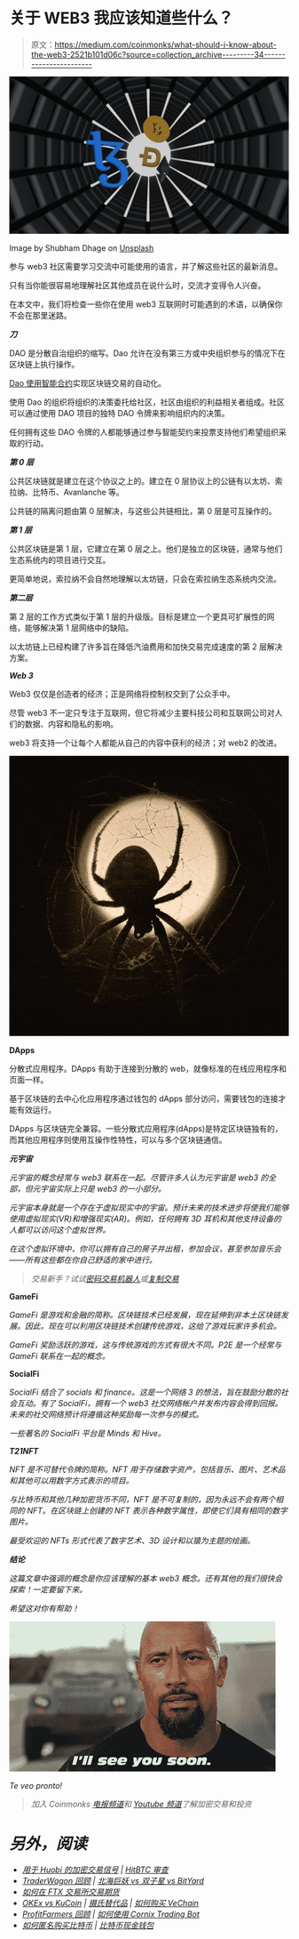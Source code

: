 # 关于 WEB3 我应该知道些什么？

> 原文：<https://medium.com/coinmonks/what-should-i-know-about-the-web3-2521b101d06c?source=collection_archive---------34----------------------->

![](img/22b71f6ee0cb8207b4e4ae50bd1f033e.png)

Image by Shubham Dhage on [Unsplash](http://unsplash.com)

参与 web3 社区需要学习交流中可能使用的语言，并了解这些社区的最新消息。

只有当你能很容易地理解社区其他成员在说什么时，交流才变得令人兴奋。

在本文中，我们将检查一些你在使用 web3 互联网时可能遇到的术语，以确保你不会在那里迷路。

***刀***

DAO 是分散自治组织的缩写。Dao 允许在没有第三方或中央组织参与的情况下在区块链上执行操作。

[Dao 使用智能合约](/coinmonks/smart-contracts-moving-towards-decentralization-8f1d079f6755)实现区块链交易的自动化。

使用 Dao 的组织将组织的决策委托给社区，社区由组织的利益相关者组成。社区可以通过使用 DAO 项目的独特 DAO 令牌来影响组织内的决策。

任何拥有这些 DAO 令牌的人都能够通过参与智能契约来投票支持他们希望组织采取的行动。

***第 0 层***

公共区块链就是建立在这个协议之上的。建立在 0 层协议上的公链有以太坊、索拉纳、比特币、Avanlanche 等。

公共链的隔离问题由第 0 层解决，与这些公共链相比，第 0 层是可互操作的。

***第 1 层***

公共区块链是第 1 层，它建立在第 0 层之上。他们是独立的区块链，通常与他们生态系统内的项目进行交互。

更简单地说，索拉纳不会自然地理解以太坊链，只会在索拉纳生态系统内交流。

***第二层***

第 2 层的工作方式类似于第 1 层的升级版。目标是建立一个更具可扩展性的网络，能够解决第 1 层网络中的缺陷。

以太坊链上已经构建了许多旨在降低汽油费用和加快交易完成速度的第 2 层解决方案。

***Web 3***

Web3 仅仅是创造者的经济；正是网络将控制权交到了公众手中。

尽管 web3 不一定只专注于互联网，但它将减少主要科技公司和互联网公司对人们的数据、内容和隐私的影响。

web3 将支持一个让每个人都能从自己的内容中获利的经济；对 web2 的改进。

![](img/c16f666cebbc887916a272ff62709987.png)

**DApps**

分散式应用程序。DApps 有助于连接到分散的 web，就像标准的在线应用程序和页面一样。

基于区块链的去中心化应用程序通过钱包的 dApps 部分访问，需要钱包的连接才能有效运行。

DApps 与区块链完全兼容。一些分散式应用程序(dApps)是特定区块链独有的，而其他应用程序则使用互操作性特性，可以与多个区块链通信。

***元宇宙***

*元宇宙的概念经常与 web3 联系在一起。尽管许多人认为元宇宙是 web3 的全部，但元宇宙实际上只是 web3 的一小部分。*

*元宇宙本身就是一个存在于虚拟现实中的宇宙。预计未来的技术进步将使我们能够使用虚拟现实(VR)和增强现实(AR)。例如，任何拥有 3D 耳机和其他支持设备的人都可以访问这个虚拟世界。*

*在这个虚拟环境中，你可以拥有自己的房子并出租，参加会议，甚至参加音乐会——所有这些都在你自己舒适的家中进行。*

> *交易新手？试试[密码交易机器人](/coinmonks/crypto-trading-bot-c2ffce8acb2a)或[复制交易](/coinmonks/top-10-crypto-copy-trading-platforms-for-beginners-d0c37c7d698c)*

****GameFi****

*GameFi 是游戏和金融的简称。区块链技术已经发展，现在延伸到非本土区块链发展。因此，现在可以利用区块链技术创建传统游戏，这给了游戏玩家许多机会。*

*GameFi 奖励活跃的游戏，这与传统游戏的方式有很大不同。P2E 是一个经常与 GameFi 联系在一起的概念。*

****SocialFi****

*SocialFi 结合了 socials 和 finance。这是一个网络 3 的想法，旨在鼓励分散的社会互动。有了 SocialFi，拥有一个 web3 社交网络帐户并发布内容会得到回报。未来的社交网络预计将遵循这种奖励每一次参与的模式。*

*一些著名的 SocialFi 平台是 Minds 和 Hive。*

***T21NFT***

*NFT 是不可替代令牌的简称。NFT 用于存储数字资产，包括音乐、图片、艺术品和其他可以用数字方式表示的项目。*

*与比特币和其他几种加密货币不同，NFT 是不可复制的，因为永远不会有两个相同的 NFT。在区块链上创建的 NFT 表示各种数字属性，即使它们具有相同的数字图片。*

*最受欢迎的 NFTs 形式代表了数字艺术、3D 设计和以猿为主题的绘画。*

***结论***

*这篇文章中强调的概念是你应该理解的基本 web3 概念。还有其他的我们很快会探索！一定要留下来。*

*希望这对你有帮助！*

*![](img/643addf2c352ad8be8e8f80fadcf4d3a.png)*

*Te veo pronto!*

> *加入 Coinmonks [电报频道](https://t.me/coincodecap)和 [Youtube 频道](https://www.youtube.com/c/coinmonks/videos)了解加密交易和投资*

# *另外，阅读*

*   *[用于 Huobi 的加密交易信号](https://coincodecap.com/huobi-crypto-trading-signals) | [HitBTC 审查](/coinmonks/hitbtc-review-c5143c5d53c2)*
*   *[TraderWagon 回顾](https://coincodecap.com/traderwagon-review) | [北海巨妖 vs 双子星 vs BitYard](https://coincodecap.com/kraken-vs-gemini-vs-bityard)*
*   *[如何在 FTX 交易所交易期货](https://coincodecap.com/ftx-futures-trading)*
*   *[OKEx vs KuCoin](https://coincodecap.com/okex-kucoin) | [摄氏替代品](https://coincodecap.com/celsius-alternatives) | [如何购买 VeChain](https://coincodecap.com/buy-vechain)*
*   *[ProfitFarmers 回顾](https://coincodecap.com/profitfarmers-review) | [如何使用 Cornix Trading Bot](https://coincodecap.com/cornix-trading-bot)*
*   *[如何匿名购买比特币](https://coincodecap.com/buy-bitcoin-anonymously) | [比特币现金钱包](https://coincodecap.com/bitcoin-cash-wallets)*